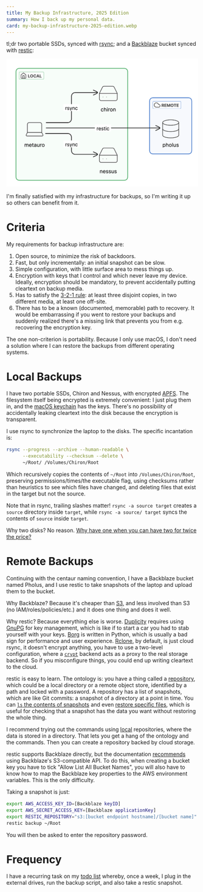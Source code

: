 ```yaml
---
title: My Backup Infrastructure, 2025 Edition
summary: How I back up my personal data.
card: my-backup-infrastructure-2025-edition.webp
---
```


tl;dr two portable SSDs, synced with [rsync]; and a [Backblaze][bb] bucket synced with [restic]:

![A diagram of my backup infrastructure. In a box labeled 'local', my laptop, 'metauro', and the two SSDs, 'chiron' and 'nessus', backed up with rsync. In a box labeled 'remote', the Backblaze bucket named 'pholus', backed up with restic.](/assets/content/my-backup-infrastructure-2025-edition/infra.svg)

I'm finally satisfied with my infrastructure for backups, so I'm writing it up so others can benefit from it.

# Criteria

My requirements for backup infrastructure are:

1. Open source, to minimize the risk of backdoors.
1. Fast, but only incrementally: an initial snapshot can be slow.
1. Simple configuration, with little surface area to mess things up.
1. Encryption with keys that I control and which never leave my device. Ideally, encryption should be mandatory, to prevent accidentally putting cleartext on backup media.
1. Has to satisfy the [3-2-1 rule][rule]: at least three disjoint copies, in two different media, at least one off-site.
1. There has to be a known (documented, memorable) path to recovery. It would be embarrassing if you went to restore your backups and suddenly realized there's a missing link that prevents you from e.g. recovering the encryption key.

The one non-criterion is portability. Because I only use macOS, I don't need a solution where I can restore the backups from different operating systems.

# Local Backups

I have two portable SSDs, Chiron and Nessus, with encrypted [APFS]. The filesystem itself being encrypted is extremely convenient: I just plug them in, and the [macOS keychain][kc] has the keys. There's no possibility of accidentally leaking cleartext into the disk because the encryption is transparent.

I use rsync to synchronize the laptop to the disks. The specific incantation is:

```bash
rsync --progress --archive --human-readable \
      --executability --checksum --delete \
      ~/Root/ /Volumes/Chiron/Root
```

Which recursively copies the contents of `~/Root` into `/Volumes/Chiron/Root`, preserving permissions/times/the executable flag, using checksums rather than heuristics to see which files have changed, and deleting files that exist in the target but not the source.

Note that in rsync, trailing slashes matter! `rsync -a source target` creates a `source` directory inside `target`, while `rsync -a source/ target` syncs the contents of `source` inside `target`.

Why two disks? No reason. [Why have one when you can have two for twice the price?][hadden]

# Remote Backups

Continuing with the centaur naming convention, I have a Backblaze bucket named Pholus, and I use restic to take snapshots of the laptop and upload them to the bucket.

Why Backblaze? Because it's cheaper than [S3], and less involved than S3 (no IAM/roles/policies/etc.) and it does one thing and does it well.

Why restic? Because everything else is worse. [Duplicity][dup] requires using [GnuPG][gpg] for key management, which is like if to start a car you had to stab yourself with your keys. [Borg] is written in Python, which is usually a bad sign for performance and user experience. [Rclone], by default, is just cloud rsync, it doesn't encrypt anything, you have to use a two-level configuration, where a [`crypt`][rcrypt] backend acts as a proxy to the real storage backend. So if you misconfigure things, you could end up writing cleartext to the cloud.

restic is easy to learn. The ontology is: you have a thing called a [repository][repo], which could be a local directory or a remote object store, identified by a path and locked with a password. A repository has a list of snapshots, which are like Git commits: a snapshot of a directory at a point in time. You can [`ls` the contents of snapshots][ls] and even [restore specific files][dump], which is useful for checking that a snapshot has the data you want without restoring the whole thing.

I recommend trying out the commands using [local] repositories, where the data is stored in a directory. That lets you get a hang of the ontology and the commands. Then you can create a repository backed by cloud storage.

restic supports Backblaze directly, but the documentation [recommends][rec] using Backblaze's S3-compatible API. To do this, when creating a bucket key you have to tick "Allow List All Bucket Names", you will also have to know how to map the Backblaze key properties to the AWS environment variables. This is the only difficulty.

Taking a snapshot is just:

```bash
export AWS_ACCESS_KEY_ID=[Backblaze keyID]
export AWS_SECRET_ACCESS_KEY=[Backblaze applicationKey]
export RESTIC_REPOSITORY="s3:[bucket endpoint hostname]/[bucket name]"
restic backup ~/Root
```

You will then be asked to enter the repository password.

# Frequency

I have a recurring task on my [todo list][todo] whereby, once a week, I plug in the external drives, run the backup script, and also take a restic snapshot.

[APFS]: https://en.wikipedia.org/wiki/Apple_File_System
[Borg]: https://www.borgbackup.org/
[Rclone]: https://rclone.org/
[S3]: https://aws.amazon.com/s3/
[bb]: https://www.backblaze.com/
[dump]: https://restic.readthedocs.io/en/stable/050_restore.html#printing-files-to-stdout
[dup]: https://en.wikipedia.org/wiki/Duplicity_(software)
[gpg]: https://en.wikipedia.org/wiki/GNU_Privacy_Guard
[hadden]: https://www.youtube.com/watch?v=Et4sMJP9FmM
[kc]: https://en.wikipedia.org/wiki/Keychain_(software)
[local]: https://restic.readthedocs.io/en/stable/030_preparing_a_new_repo.html#local
[ls]: https://restic.readthedocs.io/en/stable/045_working_with_repos.html#listing-files-in-a-snapshot
[rcrypt]: https://rclone.org/crypt/
[rec]: https://restic.readthedocs.io/en/stable/030_preparing_a_new_repo.html#backblaze-b2
[repo]: https://restic.readthedocs.io/en/stable/045_working_with_repos.html
[restic]: https://restic.net/
[rsync]: https://en.wikipedia.org/wiki/Rsync
[rule]: https://www.hanselman.com/blog/the-computer-backup-rule-of-three
[todo]: https://www.todoist.com/
